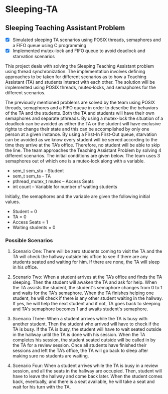 # Sleeping-TA
## Sleeping Teaching Assistant Problem

- [x] Simulated sleeping TA scenarios using POSIX threads, semaphores and a FIFO queue using C programming
- [x] Implemented mutex-lock and FIFO queue to avoid deadlock and starvation scenarios

This project deals with solving the Sleeping Teaching Assistant problem using thread synchronization. The implementation involves defining approaches to be taken for different scenarios as to how a Teaching Assistant (TA) and students interact with each other. The solution will be implemented using POSIX threads, mutex-locks, and semaphores for the different scenarios.

The previously mentioned problems are solved by the team using POSIX threads, semaphores and a FIFO queue in order to describe the behaviors of the TA and the students. Both the TA and students will have their own semaphores and separate pthreads.
By using a mutex-lock the situation of a deadlock can be avoided as either the TA or the student will have exclusive rights to change their state and this can be accomplished by only one person at a given instance. By using a First-In First-Out queue, starvation can be avoided as we know every student will be served according to the time they arrive at the TA’s office. Therefore, no student will be able to skip the line.
The team approaches the Teaching Assistant Problem by solving 4 different scenarios. The initial conditions are given below.
The team uses 3 semaphores out of which one is a mutex-lock along with a variable.
- sem_t sem_stu - Student
- sem_t sem_ta - TA
- pthread_mutex_t mutex – Access Seats
- int count – Variable for number of waiting students

Initially, the semaphores and the variable are given the following initial values.
- Student = 0
- TA = 0
- Access Seats = 1
- Waiting students = 0

### Possible Scenarios

1. Scenario One:
There will be zero students coming to visit the TA and the TA will check the hallway outside his office to see if there are any students seated and waiting for him. If there are none, the TA will sleep in his office.

2. Scenario Two:
When a student arrives at the TA’s office and finds the TA sleeping. Then the student will awaken the TA and ask for help. When the TA assists the student, the student's semaphore changes from 0 to 1 and waits for the TA's semaphore. When the TA finishes helping one student, he will check if there is any other student waiting in the hallway. If yes, he will help the next student and if not, TA goes back to sleeping and TA's semaphore becomes 1 and awaits student's semaphore.

3. Scenario Three:
When a student arrives while the TA is busy with another student. Then the student who arrived will have to check if the TA is busy. If the TA is busy, the student will have to wait seated outside in the hallway until the TA is done with his session. When the TA completes his session, the student seated outside will be called in by the TA for a review session. Once all students have finished their sessions and left the TA’s office, the TA will go back to sleep after making sure no students are waiting.

4. Scenario Four:
When a student arrives while the TA is busy in a review session, and all the seats in the hallway are occupied. Then, student will have to leave the hallway and come back later. When the student comes back, eventually, and there is a seat available, he will take a seat and wait for his turn with the TA.

